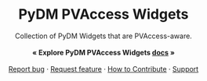 <p align="center">
  <h1 align="center">PyDM PVAccess Widgets</h1>

  <p align="center">
    Collection of PyDM Widgets that are PVAccess-aware.
    <br>
    <br>
    <strong>« Explore PyDM PVAccess Widgets <a href="https://slaclab.github.io/pydm_pva_widgets/">docs</a> »</strong>
    <br>
    <br>
    <a href="https://github.com/slaclab/pydm_pva_widgets/issues/new?template=bug-report.md">Report bug</a>
    ·
    <a href="https://github.com/slaclab/pydm_pva_widgets/issues/new?template=feature-request.md&labels=request">Request feature</a>
    ·
    <a href="https://github.com/slaclab/pydm_pva_widgets/blob/master/.github/CONTRIBUTING.md">How to Contribute</a>
    ·
    <a href="https://github.com/slaclab/pydm_pva_widgets/blob/master/.github/SUPPORT.md">Support</a>
  </p>
</p>

<br>

